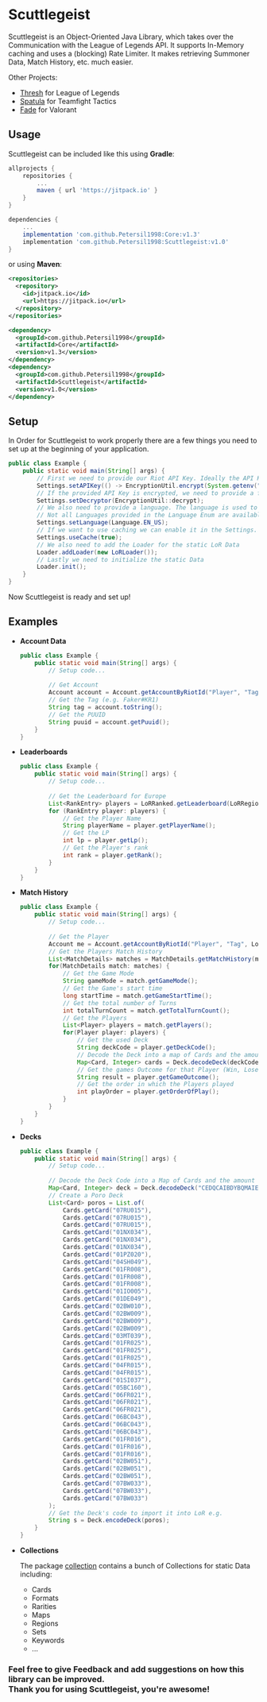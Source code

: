 # Scuttlegeist

Scuttlegeist is an Object-Oriented Java Library, which takes over the Communication with the League of Legends API. It supports In-Memory caching and uses a (blocking) Rate Limiter. It makes retrieving Summoner Data, Match History,
etc. much easier.

Other Projects:
- [Thresh](https://github.com/Petersil1998/Thresh) for League of Legends
- [Spatula](https://github.com/Petersil1998/Spatula) for Teamfight Tactics
- [Fade](https://github.com/Petersil1998/Fade) for Valorant

## Usage

Scuttlegeist can be included like this using **Gradle**:

```groovy
allprojects {
    repositories {
        ...
        maven { url 'https://jitpack.io' }
    }
}

dependencies {
    ...
    implementation 'com.github.Petersil1998:Core:v1.3'
    implementation 'com.github.Petersil1998:Scuttlegeist:v1.0'
}
```

or using **Maven**:

```XML
<repositories>
  <repository>
    <id>jitpack.io</id>
    <url>https://jitpack.io</url>
  </repository>
</repositories>

<dependency>
  <groupId>com.github.Petersil1998</groupId>
  <artifactId>Core</artifactId>
  <version>v1.3</version>
</dependency>
<dependency>
  <groupId>com.github.Petersil1998</groupId>
  <artifactId>Scuttlegeist</artifactId>
  <version>v1.0</version>
</dependency>
```

## Setup

In Order for Scuttlegeist to work properly there are a few things you need to set up
at the beginning of your application.

```JAVA
public class Example {
    public static void main(String[] args) {
        // First we need to provide our Riot API Key. Ideally the API Key is encrypted
        Settings.setAPIKey(() -> EncryptionUtil.encrypt(System.getenv("API_KEY")));
        // If the provided API Key is encrypted, we need to provide a function to decrypt the API Key
        Settings.setDecryptor(EncryptionUtil::decrypt);
        // We also need to provide a language. The language is used to static Data like Champions, Item, etc.
        // Not all Languages provided in the Language Enum are available for LoR, see Language#availableForLor
        Settings.setLanguage(Language.EN_US);
        // If we want to use caching we can enable it in the Settings. Caching is disabled by default
        Settings.useCache(true);
        // We also need to add the Loader for the static LoR Data
        Loader.addLoader(new LoRLoader());
        // Lastly we need to initialize the static Data
        Loader.init();
    }
}
```

Now Scuttlegeist is ready and set up!

## Examples

- **Account Data**

    ```JAVA
    public class Example {
        public static void main(String[] args) {
            // Setup code...
            
            // Get Account
            Account account = Account.getAccountByRiotId("Player", "Tag", Region.AMERICA);
            // Get the Tag (e.g. Faker#KR1)
            String tag = account.toString();
            // Get the PUUID
            String puuid = account.getPuuid();
        }
    } 
    ```

- **Leaderboards**

    ```JAVA
    public class Example {
        public static void main(String[] args) {
            // Setup code...
            
            // Get the Leaderboard for Europe
            List<RankEntry> players = LoRRanked.getLeaderboard(LoRRegion.EUROPE);
            for (RankEntry player: players) {
                // Get the Player Name
                String playerName = player.getPlayerName();
                // Get the LP
                int lp = player.getLp();
                // Get the Player's rank
                int rank = player.getRank();
            }
        }
    } 
    ```

- **Match History**

    ```JAVA
    public class Example {
        public static void main(String[] args) {
            // Setup code...
            
            // Get the Player
            Account me = Account.getAccountByRiotId("Player", "Tag", LoRRegion.EUROPE);
            // Get the Players Match History
            List<MatchDetails> matches = MatchDetails.getMatchHistory(me.getPuuid(), LoRRegion.EUROPE);
            for(MatchDetails match: matches) {
                // Get the Game Mode
                String gameMode = match.getGameMode();
                // Get the Game's start time
                long startTime = match.getGameStartTime();
                // Get the total number of Turns
                int totalTurnCount = match.getTotalTurnCount();
                // Get the Players
                List<Player> players = match.getPlayers();
                for(Player player: players) {
                    // Get the used Deck
                    String deckCode = player.getDeckCode();
                    // Decode the Deck into a map of Cards and the amount of copies of that card
                    Map<Card, Integer> cards = Deck.decodeDeck(deckCode);
                    // Get the games Outcome for that Player (Win, Lose, Draw, etc.)
                    String result = player.getGameOutcome();
                    // Get the order in which the Players played
                    int playOrder = player.getOrderOfPlay();
                }
            }
        } 
    } 
    ```

- **Decks**

    ```JAVA
    public class Example {
        public static void main(String[] args) {
            // Setup code...
            
            // Decode the Deck Code into a Map of Cards and the amount of Copies of that Card
            Map<Card, Integer> deck = Deck.decodeDeck("CEDQCAIBDYBQMAIEBMGACBQCDQAQMAARAEDAYCABA4AQSAIGAYOQIAQGAADBQAIBAECACBABBIAQMBQ3AMAQMCRPAEAQCKQBAYASO");
            // Create a Poro Deck
            List<Card> poros = List.of(
                Cards.getCard("07RU015"),
                Cards.getCard("07RU015"),
                Cards.getCard("07RU015"),
                Cards.getCard("01NX034"),
                Cards.getCard("01NX034"),
                Cards.getCard("01NX034"),
                Cards.getCard("01PZ020"),
                Cards.getCard("04SH049"),
                Cards.getCard("01FR008"),
                Cards.getCard("01FR008"),
                Cards.getCard("01FR008"),
                Cards.getCard("01IO005"),
                Cards.getCard("01DE049"),
                Cards.getCard("02BW010"),
                Cards.getCard("02BW009"),
                Cards.getCard("02BW009"),
                Cards.getCard("02BW009"),
                Cards.getCard("03MT039"),
                Cards.getCard("01FR025"),
                Cards.getCard("01FR025"),
                Cards.getCard("01FR025"),
                Cards.getCard("04FR015"),
                Cards.getCard("04FR015"),
                Cards.getCard("01SI037"),
                Cards.getCard("05BC160"),
                Cards.getCard("06FR021"),
                Cards.getCard("06FR021"),
                Cards.getCard("06FR021"),
                Cards.getCard("06BC043"),
                Cards.getCard("06BC043"),
                Cards.getCard("06BC043"),
                Cards.getCard("01FR016"),
                Cards.getCard("01FR016"),
                Cards.getCard("01FR016"),
                Cards.getCard("02BW051"),
                Cards.getCard("02BW051"),
                Cards.getCard("02BW051"),
                Cards.getCard("07BW033"),
                Cards.getCard("07BW033"),
                Cards.getCard("07BW033")
            );
            // Get the Deck's code to import it into LoR e.g.
            String s = Deck.encodeDeck(poros);
        } 
    } 
    ```

- **Collections**

    The package [collection](https://github.com/Petersil1998/Scuttlegeist/blob/main/src/main/java/net/petersil98/scuttlegeist/collection/) contains a bunch of Collections for static Data including:
  
    - Cards
    - Formats
    - Rarities
    - Maps
    - Regions
    - Sets
    - Keywords
    - ...

### Feel free to give Feedback and add suggestions on how this library can be improved. <br>Thank you for using Scuttlegeist, you're awesome!
